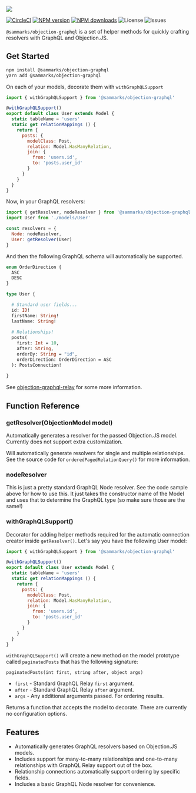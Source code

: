 ![][header-image]

[![CircleCI][circleci-image]][circleci-url]
[![NPM version][npm-version]][npm-url]
[![NPM downloads][npm-downloads]][npm-url]
![License][license]
![Issues][issues]

`@sammarks/objection-graphql` is a set of helper methods for quickly crafting resolvers with GraphQL and Objection.JS. 

## Get Started

```sh
npm install @sammarks/objection-graphql
yarn add @sammarks/objection-graphql
```

On each of your models, decorate them with `withGraphQLSupport`

```js
import { withGraphQLSupport } from '@sammarks/objection-graphql'

@withGraphQLSupport()
export default class User extends Model {
  static tableName = 'users'
  static get relationMappings () {
    return {
      posts: {
        modelClass: Post,
        relation: Model.HasManyRelation,
        join: {
          from: 'users.id',
          to: 'posts.user_id'
        }
      }
    }
  }
}
```

Now, in your GraphQL resolvers:

```js
import { getResolver, nodeResolver } from '@sammarks/objection-graphql'
import User from './models/User'

const resolvers = {
  Node: nodeResolver,
  User: getResolver(User)
}
```

And then the following GraphQL schema will automatically be supported.

```graphql
enum OrderDirection {
  ASC
  DESC
}

type User {

  # Standard user fields...
  id: ID!
  firstName: String!
  lastName: String!
  
  # Relationships!
  posts(
    first: Int = 10,
    after: String,
    orderBy: String = "id",
    orderDirection: OrderDirection = ASC
  ): PostsConnection!
  
}
```

See [objection-graphql-relay](https://github.com/sammarks/objection-graphql-relay) for some more information. 

## Function Reference

### getResolver(ObjectionModel model)

Automatically generates a resolver for the passed Objection.JS model. Currently does not support
extra customization.

Will automatically generate resolvers for single and multiple relationships. See the source code
for `orderedPagedRelationQuery()` for more information.

### nodeResolver

This is just a pretty standard GraphQL Node resolver. See the code sample above for how to use
this. It just takes the constructor name of the Model and uses that to determine the GraphQL type
(so make sure those are the same!)

### withGraphQLSupport()

Decorator for adding helper methods required for the automatic connection creator inside `getResolver()`.
Let's say you have the following User model:

```js
import { withGraphQLSupport } from '@sammarks/objection-graphql'

@withGraphQLSupport()
export default class User extends Model {
  static tableName = 'users'
  static get relationMappings () {
    return {
      posts: {
        modelClass: Post,
        relation: Model.HasManyRelation,
        join: {
          from: 'users.id',
          to: 'posts.user_id'
        }
      }
    }
  }
}
```

`withGraphQLSupport()` will create a new method on the model prototype called `paginatedPosts` that
has the following signature:

`paginatedPosts(int first, string after, object args)`

- `first` - Standard GraphQL Relay `first` argument.
- `after` - Standard GraphQL Relay `after` argument.
- `args` - Any additional arguments passed. For ordering results.

Returns a function that accepts the model to decorate. There are currently no configuration options. 

## Features

- Automatically generates GraphQL resolvers based on Objection.JS models.
- Includes support for many-to-many relationships and one-to-many relationships with GraphQL Relay
  support out of the box.
- Relationship connections automatically support ordering by specific fields.
- Includes a basic GraphQL Node resolver for convenience.

[header-image]: https://raw.githubusercontent.com/sammarks/art/master/objection-graphql/header.jpg
[circleci-image]: https://img.shields.io/circleci/project/github/sammarks/objection-graphql.svg
[circleci-url]: https://circleci.com/gh/sammarks/objection-graphql/tree/master
[npm-version]: https://img.shields.io/npm/v/@sammarks/objection-graphql.svg
[npm-downloads]: https://img.shields.io/npm/dm/@sammarks/objection-graphql.svg
[npm-url]: https://www.npmjs.com/package/@sammarks/objection-graphql
[license]: https://img.shields.io/github/license/sammarks/objection-graphql.svg
[issues]: https://img.shields.io/github/issues/sammarks/objection-graphql.svg
